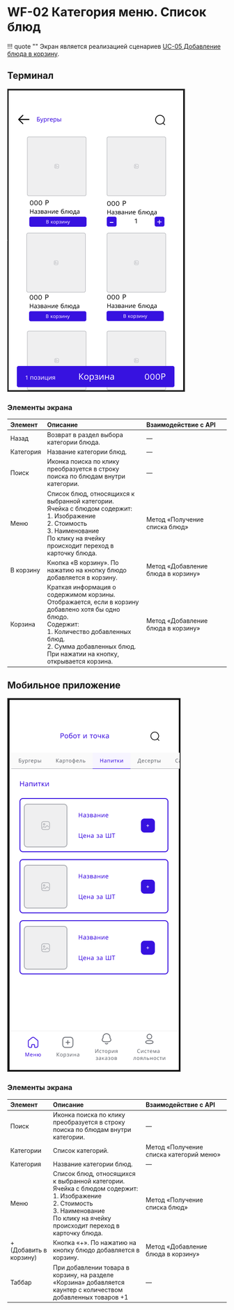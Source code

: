 # WF-02 Категория меню. Список блюд

!!! quote ""
    Экран является реализацией сценариев [UC-05 Добавление блюда в корзину](../requirements/uc05.md).

## Терминал

![Альтернативный текст](wf02WEB.png)

### Элементы экрана

| **Элемент** | **Описание**                                                                                                                                                                                                                      | Взаимодействие&nbsp;с&nbsp;API     |
| :---------- | :-------------------------------------------------------------------------------------------------------------------------------------------------------------------------------------------------------------------------------- | :--------------------------------- |
| Назад       | Возврат в раздел выбора категории блюда.                                                                                                                                                                                          | —                                  |
| Категория   | Название категории блюд.                                                                                                                                                                                                          | —                                  |
| Поиск       | Иконка поиска по клику преобразуется в строку поиска по блюдам внутри категории.                                                                                                                                                  | —                                  |
| Меню        | Список блюд, относящихся к выбранной категории.<br>Ячейка с блюдом содержит:<br>1. Изображение<br>2. Стоимость<br>3. Наименование<br>По клику на ячейку происходит переход в карточку блюда.                                      | Метод «Получение списка блюд»      |
| В корзину   | Кнопка «В корзину». По нажатию на кнопку блюдо добавляется в корзину.                                                                                                                                                             | Метод «Добавление блюда в корзину» |
| Корзина     | Краткая информация о содержимом корзины.  Отображается, если в корзину добавлено хотя бы одно блюдо.<br>Содержит:<br>1. Количество добавленных блюд.<br>2. Сумма добавленных блюд.<br>При нажатии на кнопку, открывается корзина. | Метод «Добавление блюда в корзину» |

## Мобильное приложение

![Альтернативный текст](wf02MA.png)

### Элементы экрана

| **Элемент**            | **Описание**                                                                                                                                                                                 | Взаимодействие&nbsp;с&nbsp;API          |
| :--------------------- | :------------------------------------------------------------------------------------------------------------------------------------------------------------------------------------------- | :-------------------------------------- |
| Поиск                  | Иконка поиска по клику преобразуется в строку поиска по блюдам внутри категории.                                                                                                             | —                                       |
| Категории              | Список категорий.                                                                                                                                                                            | Метод «Получение списка категорий меню» |
| Категория              | Название категории блюд.                                                                                                                                                                     | —                                       |
| Меню                   | Список блюд, относящихся к выбранной категории.<br>Ячейка с блюдом содержит:<br>1. Изображение<br>2. Стоимость<br>3. Наименование<br>По клику на ячейку происходит переход в карточку блюда. | Метод «Получение списка блюд»           |
| + (Добавить в корзину) | Кнопка «+». По нажатию на кнопку блюдо добавляется в корзину.                                                                                                                                | Метод «Добавление блюда в корзину»      |
| Таббар                 | При добавлении товара в корзину, на разделе «Корзина» добавляется каунтер с количеством добавленных товаров +1                                                                               | —                                       |
